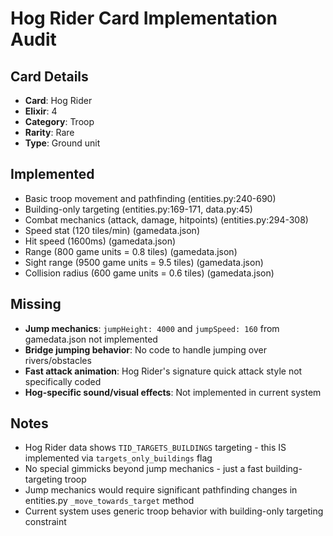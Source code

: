 # Hog Rider Card Implementation Audit

## Card Details
- **Card**: Hog Rider
- **Elixir**: 4
- **Category**: Troop
- **Rarity**: Rare
- **Type**: Ground unit

## Implemented
- Basic troop movement and pathfinding (entities.py:240-690)
- Building-only targeting (entities.py:169-171, data.py:45)
- Combat mechanics (attack, damage, hitpoints) (entities.py:294-308)
- Speed stat (120 tiles/min) (gamedata.json)
- Hit speed (1600ms) (gamedata.json)
- Range (800 game units = 0.8 tiles) (gamedata.json)
- Sight range (9500 game units = 9.5 tiles) (gamedata.json)
- Collision radius (600 game units = 0.6 tiles) (gamedata.json)

## Missing
- **Jump mechanics**: `jumpHeight: 4000` and `jumpSpeed: 160` from gamedata.json not implemented
- **Bridge jumping behavior**: No code to handle jumping over rivers/obstacles
- **Fast attack animation**: Hog Rider's signature quick attack style not specifically coded
- **Hog-specific sound/visual effects**: Not implemented in current system

## Notes
- Hog Rider data shows `TID_TARGETS_BUILDINGS` targeting - this IS implemented via `targets_only_buildings` flag
- No special gimmicks beyond jump mechanics - just a fast building-targeting troop
- Jump mechanics would require significant pathfinding changes in entities.py `_move_towards_target` method
- Current system uses generic troop behavior with building-only targeting constraint